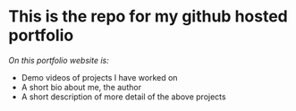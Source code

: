 # This is the repo for my github hosted portfolio

_On this portfolio website is:_
- Demo videos of projects I have worked on
- A short bio about me, the author
- A short description of more detail of the above projects
